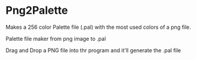 # Png2Palette
Makes a 256 color Palette file (.pal) with the most used colors of a png file.

Palette file maker from png image to .pal


Drag and Drop a PNG file into thr program and it'll generate the .pal file
